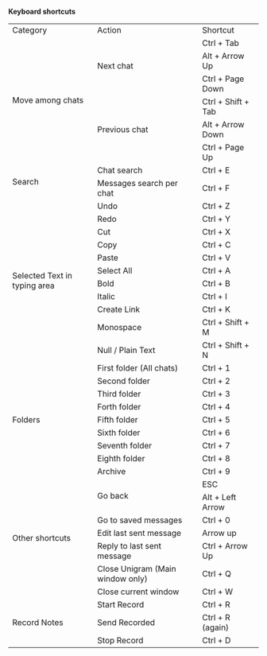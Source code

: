 **Keyboard shortcuts**
    <table border="0" cellpadding="0" cellspacing="0" id="sheet0" class="sheet0 gridlines">
        <col class="col0">
        <col class="col1">
        <col class="col2">
        <col class="col3">
        <tbody>
          <tr class="row0">
            <td class="column0 style1 s">Category</td>
            <td class="column1 style1 s">Action</td>
            <td class="column2 style1 s">Shortcut</td>
          </tr>
          <tr class="row1">
            <td class="column0 style2 s style2" rowspan="6">Move among chats</td>
            <td class="column1 style2 s style2" rowspan="3">Next chat</td>
            <td class="column2 style1 s">Ctrl + Tab</td>
          </tr>
          <tr class="row2">
            <td class="column2 style1 s">Alt + Arrow Up</td>
          </tr>
          <tr class="row3">
            <td class="column2 style1 s">Ctrl + Page Down</td>
          </tr>
          <tr class="row4">
            <td class="column1 style2 s style2" rowspan="3">Previous chat</td>
            <td class="column2 style1 s">Ctrl + Shift + Tab</td>
          </tr>
          <tr class="row5">
            <td class="column2 style1 s">Alt + Arrow Down</td>
          </tr>
          <tr class="row6">
            <td class="column2 style1 s">Ctrl + Page Up</td>
          </tr>
          <tr class="row7">
            <td class="column0 style2 s style2" rowspan="2">Search</td>
            <td class="column1 style1 s">Chat search</td>
            <td class="column2 style1 s">Ctrl + E</td>
          </tr>
          <tr class="row8">
            <td class="column1 style1 s">Messages search per chat</td>
            <td class="column2 style1 s">Ctrl + F</td>
          </tr>
          <tr class="row9">
            <td class="column0 style2 s style2" rowspan="11">Selected Text in typing area</td>
            <td class="column1 style1 s">Undo</td>
            <td class="column2 style1 s">Ctrl + Z</td>
          </tr>
          <tr class="row10">
            <td class="column1 style1 s">Redo</td>
            <td class="column2 style1 s">Ctrl + Y</td>
          </tr>
          <tr class="row11">
            <td class="column1 style1 s">Cut</td>
            <td class="column2 style1 s">Ctrl + X</td>
          </tr>
          <tr class="row12">
            <td class="column1 style1 s">Copy</td>
            <td class="column2 style1 s">Ctrl + C</td>
          </tr>
          <tr class="row13">
            <td class="column1 style1 s">Paste</td>
            <td class="column2 style1 s">Ctrl + V</td>
          </tr>
          <tr class="row14">
            <td class="column1 style1 s">Select All</td>
            <td class="column2 style1 s">Ctrl + A</td>
          </tr>
          <tr class="row15">
            <td class="column1 style1 s">Bold</td>
            <td class="column2 style1 s">Ctrl + B</td>
          </tr>
          <tr class="row16">
            <td class="column1 style1 s">Italic</td>
            <td class="column2 style1 s">Ctrl + I</td>
          </tr>
          <tr class="row17">
            <td class="column1 style1 s">Create Link</td>
            <td class="column2 style1 s">Ctrl + K</td>
          </tr>
          <tr class="row18">
            <td class="column1 style1 s">Monospace</td>
            <td class="column2 style1 s">Ctrl + Shift + M</td>
          </tr>
          <tr class="row19">
            <td class="column1 style1 s">Null / Plain Text</td>
            <td class="column2 style1 s">Ctrl + Shift + N</td>
          </tr>
          <tr class="row20">
            <td class="column0 style2 s style2" rowspan="9">Folders</td>
            <td class="column1 style1 s">First folder (All chats)</td>
            <td class="column2 style1 s">Ctrl + 1</td>
          </tr>
          <tr class="row21">
            <td class="column1 style1 s">Second folder</td>
            <td class="column2 style1 s">Ctrl + 2</td>
          </tr>
          <tr class="row22">
            <td class="column1 style1 s">Third folder</td>
            <td class="column2 style1 s">Ctrl + 3</td>
          </tr>
          <tr class="row23">
            <td class="column1 style1 s">Forth folder</td>
            <td class="column2 style1 s">Ctrl + 4</td>
          </tr>
          <tr class="row24">
            <td class="column1 style1 s">Fifth folder</td>
            <td class="column2 style1 s">Ctrl + 5</td>
          </tr>
          <tr class="row25">
            <td class="column1 style1 s">Sixth folder</td>
            <td class="column2 style1 s">Ctrl + 6</td>
          </tr>
          <tr class="row26">
            <td class="column1 style1 s">Seventh folder</td>
            <td class="column2 style1 s">Ctrl + 7</td>
          </tr> 
          <tr class="row27">
            <td class="column1 style1 s">Eighth folder</td>
            <td class="column2 style1 s">Ctrl + 8</td>
          </tr>
          <tr class="row28">
            <td class="column1 style1 s">Archive</td>
            <td class="column2 style1 s">Ctrl + 9</td>
          </tr>
          <tr class="row27">
            <td class="column0 style2 s style2" rowspan="7">Other shortcuts</td>
            <td class="column1 style2 s style2" rowspan="2">Go back</td>
            <td class="column2 style1 s">ESC</td>
          </tr>
          <tr class="row28">
            <td class="column2 style1 s">Alt + Left Arrow</td>
          </tr>
          <tr class="row29">
            <td class="column1 style1 s">Go to saved messages</td>
            <td class="column2 style1 s">Ctrl + 0</td>
          </tr>
          <tr class="row30">
            <td class="column1 style1 s">Edit last sent message</td>
            <td class="column2 style1 s">Arrow up</td>
          </tr>
          <tr class="row31">
            <td class="column1 style1 s">Reply to last sent message</td>
            <td class="column2 style1 s">Ctrl + Arrow Up</td>
          </tr>
          <tr class="row32">
            <td class="column1 style1 s">Close Unigram (Main window only)</td>
            <td class="column2 style1 s">Ctrl + Q</td>
          </tr>
          <tr class="row33">
            <td class="column1 style1 s">Close current window</td>
            <td class="column2 style1 s">Ctrl + W</td>
          </tr>
          <tr class="row34">
            <td class="column0 style2 s style2" rowspan="3">Record Notes</td>
            <td class="column1 style2 s style2">Start Record</td>
            <td class="column2 style1 s">Ctrl + R</td>
          </tr>
          <tr class="row35">
              <td class="column1 style2 s style2">Send Recorded</td>
              <td class="column2 style1 s">Ctrl + R (again)</td>
          </tr>
          <tr class="row36">
            <td class="column1 style2 s style2">Stop Record</td>
            <td class="column2 style1 s">Ctrl + D</td>
          </tr>
        </tbody>
    </table>
  </body>
</html>
